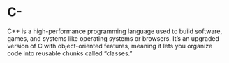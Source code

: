 # C-
C++ is a high-performance programming language used to build software, games, and systems like operating systems or browsers. It’s an upgraded version of C with object-oriented features, meaning it lets you organize code into reusable chunks called “classes.”
